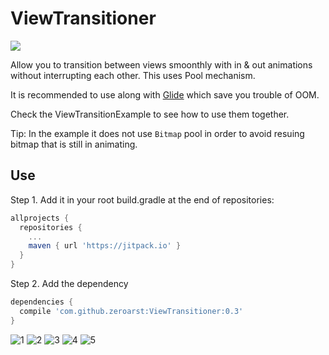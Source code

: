 

# ViewTransitioner
[![ ](https://jitpack.io/v/zeroarst/ViewTransitioner.svg)](https://jitpack.io/#zeroarst/ViewTransitioner)


Allow you to transition between views smoonthly with in &amp; out animations without interrupting each other. This uses Pool mechanism.

It is recommended to use along with [Glide][1] which save you trouble of OOM. 

Check the ViewTransitionExample to see how to use them together. 

Tip: In the example it does not use `Bitmap` pool in order to avoid resuing bitmap that is still in animating.

Use
--------
Step 1. Add it in your root build.gradle at the end of repositories:
```gradle
allprojects {
  repositories {
    ...
    maven { url 'https://jitpack.io' }
  }
}
```
Step 2. Add the dependency
```gradle
dependencies {
  compile 'com.github.zeroarst:ViewTransitioner:0.3'
}
```
![1](https://github.com/zeroarst/zeroarst.github.io/blob/master/viewtransitioner/e1.gif)
![2](https://github.com/zeroarst/zeroarst.github.io/blob/master/viewtransitioner/e2.gif)
![3](https://github.com/zeroarst/zeroarst.github.io/blob/master/viewtransitioner/e3.gif)
![4](https://github.com/zeroarst/zeroarst.github.io/blob/master/viewtransitioner/e4.gif)
![5](https://github.com/zeroarst/zeroarst.github.io/blob/master/viewtransitioner/e5.gif)



[1]: https://github.com/bumptech/glide/releases
